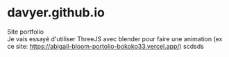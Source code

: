 # davyer.github.io </br>
Site portfolio </br>
Je vais essayé d'utiliser ThreeJS avec blender pour faire une animation (ex ce site: https://abigail-bloom-portolio-bokoko33.vercel.app/)
scdsds

